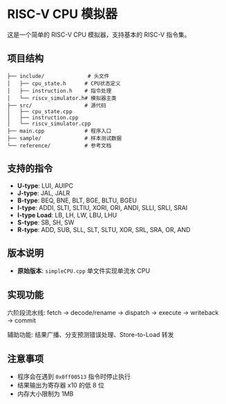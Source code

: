 # RISC-V CPU 模拟器

这是一个简单的 RISC-V CPU 模拟器，支持基本的 RISC-V 指令集。

## 项目结构

```
├── include/              # 头文件
│   ├── cpu_state.h      # CPU状态定义
│   ├── instruction.h    # 指令处理
│   └── riscv_simulator.h# 模拟器主类
├── src/                 # 源代码
│   ├── cpu_state.cpp
│   ├── instruction.cpp
│   └── riscv_simulator.cpp
├── main.cpp             # 程序入口
├── sample/              # 样本测试数据
└── reference/           # 参考文档
```

## 支持的指令

- **U-type**: LUI, AUIPC
- **J-type**: JAL, JALR
- **B-type**: BEQ, BNE, BLT, BGE, BLTU, BGEU
- **I-type**: ADDI, SLTI, SLTIU, XORI, ORI, ANDI, SLLI, SRLI, SRAI
- **I-type Load**: LB, LH, LW, LBU, LHU
- **S-type**: SB, SH, SW
- **R-type**: ADD, SUB, SLL, SLT, SLTU, XOR, SRL, SRA, OR, AND

## 版本说明

- **原始版本**: `simpleCPU.cpp` 单文件实现单流水 CPU

## 实现功能

六阶段流水线: fetch → decode/rename → dispatch → execute → writeback → commit

辅助功能: 结果广播、分支预测错误处理、Store-to-Load 转发

## 注意事项

- 程序会在遇到 `0x0ff00513` 指令时停止执行
- 结果输出为寄存器 x10 的低 8 位
- 内存大小限制为 1MB
